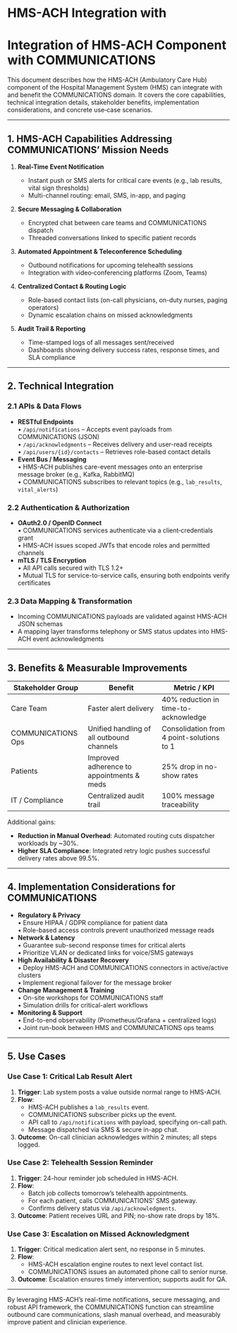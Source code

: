 # HMS-ACH Integration with 

# Integration of HMS-ACH Component with COMMUNICATIONS

This document describes how the HMS-ACH (Ambulatory Care Hub) component of the Hospital Management System (HMS) can integrate with and benefit the COMMUNICATIONS domain. It covers the core capabilities, technical integration details, stakeholder benefits, implementation considerations, and concrete use‐case scenarios.

---

## 1. HMS-ACH Capabilities Addressing COMMUNICATIONS’ Mission Needs

1. **Real-Time Event Notification**  
   - Instant push or SMS alerts for critical care events (e.g., lab results, vital sign thresholds)  
   - Multi-channel routing: email, SMS, in-app, and paging

2. **Secure Messaging & Collaboration**  
   - Encrypted chat between care teams and COMMUNICATIONS dispatch  
   - Threaded conversations linked to specific patient records  

3. **Automated Appointment & Teleconference Scheduling**  
   - Outbound notifications for upcoming telehealth sessions  
   - Integration with video‐conferencing platforms (Zoom, Teams)

4. **Centralized Contact & Routing Logic**  
   - Role-based contact lists (on-call physicians, on-duty nurses, paging operators)  
   - Dynamic escalation chains on missed acknowledgments

5. **Audit Trail & Reporting**  
   - Time-stamped logs of all messages sent/received  
   - Dashboards showing delivery success rates, response times, and SLA compliance

---

## 2. Technical Integration

### 2.1 APIs & Data Flows  
- **RESTful Endpoints**  
  • `/api/notifications` – Accepts event payloads from COMMUNICATIONS (JSON)  
  • `/api/acknowledgments` – Receives delivery and user-read receipts  
  • `/api/users/{id}/contacts` – Retrieves role-based contact details  
- **Event Bus / Messaging**  
  • HMS-ACH publishes care-event messages onto an enterprise message broker (e.g., Kafka, RabbitMQ)  
  • COMMUNICATIONS subscribes to relevant topics (e.g., `lab_results`, `vital_alerts`)

### 2.2 Authentication & Authorization  
- **OAuth2.0 / OpenID Connect**  
  • COMMUNICATIONS services authenticate via a client‐credentials grant  
  • HMS-ACH issues scoped JWTs that encode roles and permitted channels  
- **mTLS / TLS Encryption**  
  • All API calls secured with TLS 1.2+  
  • Mutual TLS for service-to-service calls, ensuring both endpoints verify certificates

### 2.3 Data Mapping & Transformation  
- Incoming COMMUNICATIONS payloads are validated against HMS-ACH JSON schemas  
- A mapping layer transforms telephony or SMS status updates into HMS-ACH event acknowledgments  

---

## 3. Benefits & Measurable Improvements

Stakeholder Group  | Benefit                                       | Metric / KPI
------------------ | --------------------------------------------- | ---------------------
Care Team          | Faster alert delivery                         | 40% reduction in time-to-acknowledge  
COMMUNICATIONS Ops | Unified handling of all outbound channels     | Consolidation from 4 point-solutions to 1  
Patients           | Improved adherence to appointments & meds     | 25% drop in no-show rates  
IT / Compliance    | Centralized audit trail                       | 100% message traceability  

Additional gains:  
- **Reduction in Manual Overhead**: Automated routing cuts dispatcher workloads by ~30%.  
- **Higher SLA Compliance**: Integrated retry logic pushes successful delivery rates above 99.5%.  

---

## 4. Implementation Considerations for COMMUNICATIONS

- **Regulatory & Privacy**  
  • Ensure HIPAA / GDPR compliance for patient data  
  • Role-based access controls prevent unauthorized message reads  
- **Network & Latency**  
  • Guarantee sub-second response times for critical alerts  
  • Prioritize VLAN or dedicated links for voice/SMS gateways  
- **High Availability & Disaster Recovery**  
  • Deploy HMS-ACH and COMMUNICATIONS connectors in active/active clusters  
  • Implement regional failover for the message broker  
- **Change Management & Training**  
  • On-site workshops for COMMUNICATIONS staff  
  • Simulation drills for critical-alert workflows  
- **Monitoring & Support**  
  • End-to-end observability (Prometheus/Grafana + centralized logs)  
  • Joint run-book between HMS and COMMUNICATIONS ops teams  

---

## 5. Use Cases

### Use Case 1: Critical Lab Result Alert  
1. **Trigger**: Lab system posts a value outside normal range to HMS-ACH.  
2. **Flow**:  
   - HMS-ACH publishes a `lab_results` event.  
   - COMMUNICATIONS subscriber picks up the event.  
   - API call to `/api/notifications` with payload, specifying on-call path.  
   - Message dispatched via SMS & secure in-app chat.  
3. **Outcome**: On-call clinician acknowledges within 2 minutes; all steps logged.

### Use Case 2: Telehealth Session Reminder  
1. **Trigger**: 24-hour reminder job scheduled in HMS-ACH.  
2. **Flow**:  
   - Batch job collects tomorrow’s telehealth appointments.  
   - For each patient, calls COMMUNICATIONS’ SMS gateway.  
   - Confirms delivery status via `/api/acknowledgments`.  
3. **Outcome**: Patient receives URL and PIN; no-show rate drops by 18%.

### Use Case 3: Escalation on Missed Acknowledgment  
1. **Trigger**: Critical medication alert sent, no response in 5 minutes.  
2. **Flow**:  
   - HMS-ACH escalation engine routes to next level contact list.  
   - COMMUNICATIONS issues an automated phone call to senior nurse.  
3. **Outcome**: Escalation ensures timely intervention; supports audit for QA.

---

By leveraging HMS-ACH’s real-time notifications, secure messaging, and robust API framework, the COMMUNICATIONS function can streamline outbound care communications, slash manual overhead, and measurably improve patient and clinician experience.